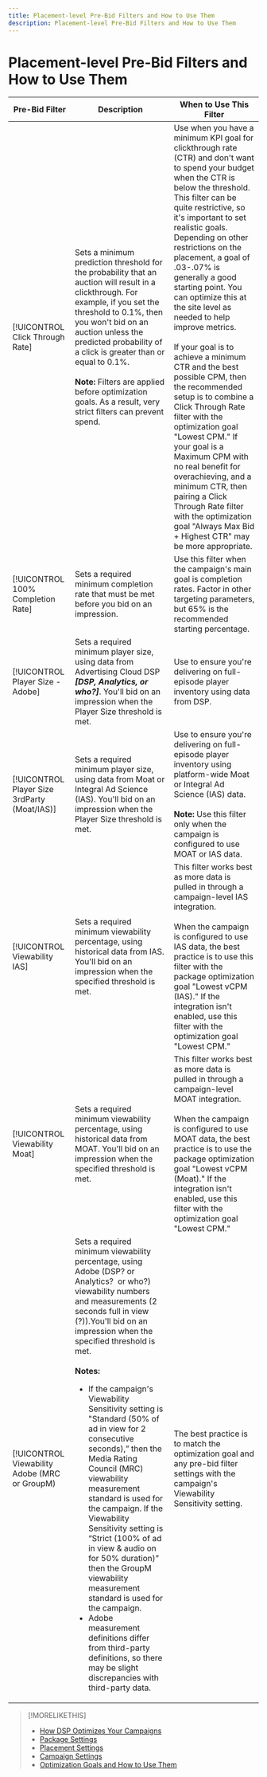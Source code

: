 ```yaml
---
title: Placement-level Pre-Bid Filters and How to Use Them
description: Placement-level Pre-Bid Filters and How to Use Them
---
```


# Placement-level Pre-Bid Filters and How to Use Them

| Pre-Bid Filter | Description | When to Use This Filter|
| ---------------| ----------- | ---------------------- |
| [!UICONTROL Click Through Rate] | Sets a minimum prediction threshold for the probability that an auction will result in a clickthrough. For example, if you set the threshold to 0.1%, then you won't bid on an auction unless the predicted probability of a click is greater than or equal to 0.1%.<br><br><b>Note:</b> Filters are applied before optimization goals. As a result, very strict filters can prevent spend. | Use when you have a minimum KPI goal for clickthrough rate (CTR) and don't want to spend your budget when the CTR is below the threshold. This filter can be quite restrictive, so it's important to set realistic goals. Depending on other restrictions on the placement, a goal of .03-.07% is generally a good starting point. You can optimize this at the site level as needed to help improve metrics.<br><br>If your goal is to achieve a minimum CTR and the best possible CPM, then the recommended setup is to combine a Click Through Rate filter with the optimization goal "Lowest CPM." If your goal is a Maximum CPM with no real benefit for overachieving, and a minimum CTR, then pairing a Click Through Rate filter with the optimization goal "Always Max Bid + Highest CTR" may be more appropriate. |
| [!UICONTROL 100% Completion Rate] | Sets a required minimum completion rate that must be met before you bid on an impression. | Use this filter when the campaign's main goal is completion rates. Factor in other targeting parameters, but 65% is the recommended starting percentage. |
| [!UICONTROL Player Size - Adobe] | Sets a required minimum player size, using data from Advertising Cloud DSP <i><b>[DSP, Analytics, or who?]</b></i>. You'll bid on an impression when the Player Size threshold is met. | Use to ensure you're delivering on full-episode player inventory using data from DSP. |
| [!UICONTROL Player Size 3rdParty (Moat/IAS)] | Sets a required minimum player size, using data from Moat or Integral Ad Science (IAS). You'll bid on an impression when the Player Size threshold is met. | Use to ensure you're delivering on full-episode player inventory using platform-wide Moat or Integral Ad Science (IAS) data.<br><br><b>Note:</b> Use this filter only when the campaign is configured to use MOAT or IAS data. |
| [!UICONTROL Viewability IAS] | Sets a required minimum viewability percentage, using historical data from IAS. You'll bid on an impression when the specified threshold is met. | This filter works best as more data is pulled in through a campaign-level IAS integration.<br><br>When the campaign is configured to use IAS data, the best practice is to use this filter with the package optimization goal "Lowest vCPM (IAS)." If the integration isn't enabled, use this filter with the optimization goal "Lowest CPM." |
| [!UICONTROL Viewability Moat] | Sets a required minimum viewability percentage, using historical data from MOAT. You'll bid on an impression when the specified threshold is met. | This filter works best as more data is pulled in through a campaign-level MOAT integration.<br><br>When the campaign is configured to use MOAT data, the best practice is to use the package optimization goal "Lowest vCPM (Moat)." If the integration isn't enabled, use this filter with the optimization goal "Lowest CPM." |
| [!UICONTROL Viewability Adobe (MRC or GroupM) | Sets a required minimum viewability percentage, using Adobe (DSP? or Analytics?  or who?) viewability numbers and measurements (2 seconds full in view (?)).You'll bid on an impression when the specified threshold is met.<br><br><b>Notes:</b><ul><li>If the campaign's Viewability Sensitivity setting is "Standard (50% of ad in view for 2 consecutive seconds),” then the Media Rating Council (MRC) viewability measurement standard is used for the campaign. If the Viewability Sensitivity setting is “Strict (100% of ad in view & audio on for 50% duration)” then the GroupM viewability measurement standard is used for the campaign.</li><li>Adobe measurement definitions differ from third-party definitions, so there may be slight discrepancies with third-party data.</li></ul>|The best practice is to match the optimization goal and any pre-bid filter settings with the campaign's Viewability Sensitivity setting. |

>[!MORELIKETHIS]
>
>* [How DSP Optimizes Your Campaigns](optimization-how-dsp-optimizes-campaigns.md)
>* [Package Settings](/help/dsp/campaign-management/packages/package-settings.md)
>* [Placement Settings](/help/dsp/campaign-management/placements/placement-settings.md)
>* [Campaign Settings](/help/dsp/campaign-management/campaigns/campaign-settings.md)
>* [Optimization Goals and How to Use Them](optimization-goals.md)

